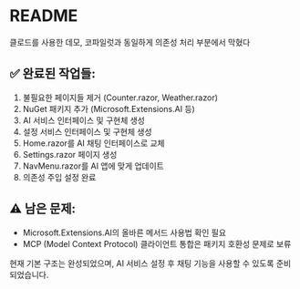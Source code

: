 # README

클로드를 사용한 데모, 코파일럿과 동일하게 의존성 처리 부분에서 막혔다

## ✅ 완료된 작업들:
  1. 불필요한 페이지들 제거 (Counter.razor, Weather.razor)
  2. NuGet 패키지 추가 (Microsoft.Extensions.AI 등)
  3. AI 서비스 인터페이스 및 구현체 생성
  4. 설정 서비스 인터페이스 및 구현체 생성
  5. Home.razor를 AI 채팅 인터페이스로 교체
  6. Settings.razor 페이지 생성
  7. NavMenu.razor를 AI 앱에 맞게 업데이트
  8. 의존성 주입 설정 완료

## ⚠️  남은 문제:
  - Microsoft.Extensions.AI의 올바른 메서드 사용법 확인 필요
  - MCP (Model Context Protocol) 클라이언트 통합은 패키지 호환성 문제로 보류

  현재 기본 구조는 완성되었으며, AI 서비스 설정 후 채팅 기능을 사용할 수 있도록 준비되었습니다.
